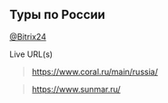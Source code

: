 ## Туры по России
[@Bitrix24](https://coraldigital.bitrix24.ru/company/personal/user/1265/tasks/task/view/75733/)

Live URL(s)
> <https://www.coral.ru/main/russia/>

> <https://www.sunmar.ru/>